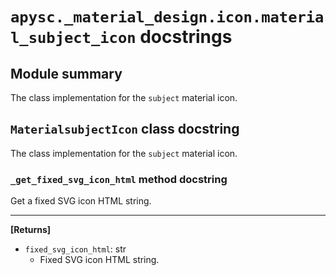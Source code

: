 # `apysc._material_design.icon.material_subject_icon` docstrings

## Module summary

The class implementation for the `subject` material icon.

## `MaterialsubjectIcon` class docstring

The class implementation for the `subject` material icon.

### `_get_fixed_svg_icon_html` method docstring

Get a fixed SVG icon HTML string.<hr>

**[Returns]**

- `fixed_svg_icon_html`: str
  - Fixed SVG icon HTML string.